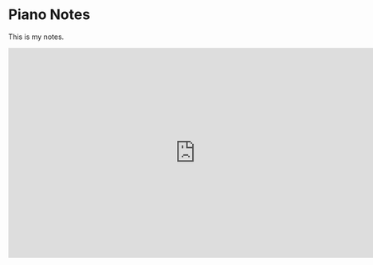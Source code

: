 # Piano Notes

This is my notes.

<iframe width="750" height="422" src="https://www.youtube.com/embed/D_uLM5i0Z4c" title="YouTube video player" frameborder="0" allow="accelerometer; autoplay; clipboard-write; encrypted-media; gyroscope; picture-in-picture" allowfullscreen></iframe>